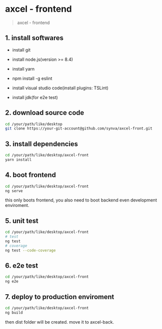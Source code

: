 # axcel - frontend

> axcel - frontend

## 1. install softwares

- install git

- install node.js(version >= 8.4)

- install yarn

- npm install -g eslint

- install visual studio code(install plugins: TSLint)

- install jdk(for e2e test)

## 2. download source code

``` bash
cd /your/path/like/desktop
git clone https://your-git-account@github.com/synva/axcel-front.git
```

## 3. install dependencies

``` bash
cd /your/path/like/desktop/axcel-front
yarn install
```

## 4. boot frontend

``` bash
cd /your/path/like/desktop/axcel-front
ng serve
```

this only boots frontend, you also need to boot backend even development enviroment.

## 5. unit test

``` bash
cd /your/path/like/desktop/axcel-front
# test
ng test
# coverage
ng test --code-coverage
```

## 6. e2e test

``` bash
cd /your/path/like/desktop/axcel-front
ng e2e
```

## 7. deploy to production enviroment

``` bash
cd /your/path/like/desktop/axcel-front
ng build
```

then dist folder will be created. move it to axcel-back.
